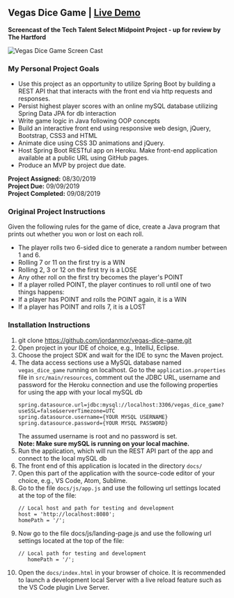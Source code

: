 ## Vegas Dice Game | [Live Demo](https://jordanmor.github.io/vegas-dice-game/)

**Screencast of the Tech Talent Select Midpoint Project - up for review by The Hartford**  
 
![Vegas Dice Game Screen Cast](vegas-dice-game-screencast.gif) 

### My Personal Project Goals
- Use this project as an opportunity to utilize Spring Boot by building a REST API that that interacts with the front end via http requests and responses.
- Persist highest player scores with an online mySQL database utilizing Spring Data JPA for db interaction
- Write game logic in Java following OOP concepts
- Build an interactive front end using responsive web design, jQuery, Bootstrap, CSS3 and HTML
- Animate dice using CSS 3D animations and jQuery.
- Host Spring Boot RESTful app on Heroku. Make front-end application available at a public URL using GitHub pages.
- Produce an MVP by project due date.

**Project Assigned:** 08/30/2019  
**Project Due:** 09/09/2019  
**Project Completed:** 09/08/2019

### Original Project Instructions
Given the following rules for the game of dice, create a Java program that prints out whether you won or lost on each roll.
- The player rolls two 6-sided dice to generate a random number between 1 and 6.
- Rolling 7 or 11 on the first try is a WIN
- Rolling 2, 3 or 12 on the first try is a LOSE
- Any other roll on the first try becomes the player's POINT
- If a player rolled POINT, the player continues to roll until one of two things happens:
- If a player has POINT and rolls the POINT again, it is a WIN
- If a player has POINT and rolls 7, it is a LOST

### Installation Instructions
1. git clone https://github.com/jordanmor/vegas-dice-game.git
2. Open project in your IDE of choice, e.g., IntelliJ, Eclipse.
3. Choose the project SDK and wait for the IDE to sync the Maven project.
4. The data access sections use a MySQL database named `vegas_dice_game` running on localhost.
Go to the `application.properties` file in `src/main/resources`, comment out the JDBC URL, username and password 
for the Heroku connection and use the following properties for using the app with your local mySQL db
    ```
    spring.datasource.url=jdbc:mysql://localhost:3306/vegas_dice_game?useSSL=false&serverTimezone=UTC
    spring.datasource.username={YOUR MYSQL USERNAME}
    spring.datasource.password={YOUR MYSQL PASSWORD}
    ```
    The assumed username is root and no password is set.  
    **Note: Make sure mySQL is running on your local machine.**  
5. Run the application, which will run the REST API part of the app and connect to the local mySQL db
6. The front end of this application is located in the directory `docs/`
7. Open this part of the application with the source-code editor of your choice, e.g., VS Code, Atom, Sublime.
8. Go to the file `docs/js/app.js` and use the following url settings located at the top of the file:
    ```
    // Local host and path for testing and development
    host = 'http://localhost:8080';
    homePath = '/';
    ```
9. Now go to the file docs/js/landing-page.js and use the following url settings located at the top of the file:
    ```
    // Local path for testing and development
       homePath = '/';
    ```
 10. Open the `docs/index.html` in your browser of choice. It is recommended to launch a development local Server with a live reload feature such as the VS Code plugin Live Server.
  

